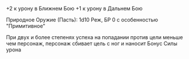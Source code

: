 +2 к урону в Ближнем Бою
+1 к урону в Дальнем Бою

Природное Оружие (Пасть):
1d10 Реж, БР 0 с особенностью "Примитивное"

При двух и более степенях успеха на попадании против цели меньше чем персонаж, персонаж сбивает цель с ног и наносит Бонус Силы урона